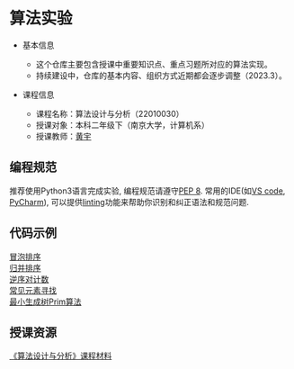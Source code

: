 # 算法实验

- 基本信息
  - 这个仓库主要包含授课中重要知识点、重点习题所对应的算法实现。
  - 持续建设中，仓库的基本内容、组织方式近期都会逐步调整（2023.3）。

- 课程信息
  - 课程名称：算法设计与分析（22010030）
  - 授课对象：本科二年级下（南京大学，计算机系）
  - 授课教师：[黄宇](https://zhuanlan.zhihu.com/algocentric)

## 编程规范

推荐使用Python3语言完成实验, 编程规范请遵守[PEP 8](https://peps.python.org/pep-0008/).
常用的IDE(如[VS code](https://code.visualstudio.com/), [PyCharm](https://www.jetbrains.com/pycharm/)),
可以提供[linting](https://code.visualstudio.com/docs/python/linting)功能来帮助你识别和纠正语法和规范问题.

## 代码示例

[冒泡排序](./sort/bubble_sort/)  
[归并排序](./sort/merge_sort/)  
[逆序对计数](./sort/counting_inversion/)  
[常见元素寻找](./frequent_element/)  
[最小生成树Prim算法](./prim_mst/)

## 授课资源

[《算法设计与分析》课程材料](https://www.bilibili.com/read/cv21897784)
